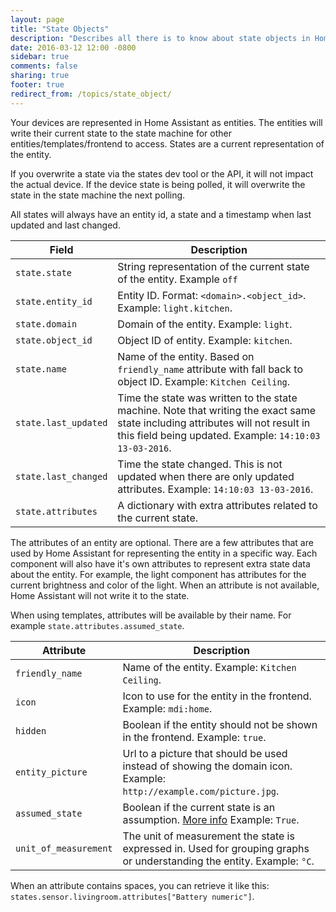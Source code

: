 ```yaml
---
layout: page
title: "State Objects"
description: "Describes all there is to know about state objects in Home Assistant."
date: 2016-03-12 12:00 -0800
sidebar: true
comments: false
sharing: true
footer: true
redirect_from: /topics/state_object/
---
```


Your devices are represented in Home Assistant as entities. The entities will write their current state to the state machine for other entities/templates/frontend to access. States are a current representation of the entity.

If you overwrite a state via the states dev tool or the API, it will not impact the actual device. If the device state is being polled, it will overwrite the state in the state machine the next polling.

All states will always have an entity id, a state and a timestamp when last updated and last changed.

Field | Description
----- | -----------
`state.state` | String representation of the current state of the entity. Example `off`
`state.entity_id` | Entity ID. Format: `<domain>.<object_id>`. Example: `light.kitchen`.
`state.domain` | Domain of the entity. Example: `light`.
`state.object_id` | Object ID of entity. Example: `kitchen`.
`state.name` | Name of the entity. Based on `friendly_name` attribute with fall back to object ID. Example: `Kitchen Ceiling`.
`state.last_updated` | Time the state was written to the state machine. Note that writing the exact same state including attributes will not result in this field being updated. Example: `14:10:03 13-03-2016`.
`state.last_changed` | Time the state changed. This is not updated when there are only updated attributes. Example: `14:10:03 13-03-2016`.
`state.attributes` | A dictionary with extra attributes related to the current state.

The attributes of an entity are optional. There are a few attributes that are used by Home Assistant for representing the entity in a specific way. Each component will also have it's own attributes to represent extra state data about the entity. For example, the light component has attributes for the current brightness and color of the light. When an attribute is not available, Home Assistant will not write it to the state.

When using templates, attributes will be available by their name. For example `state.attributes.assumed_state`.

Attribute | Description
--------- | -----------
`friendly_name` | Name of the entity. Example: `Kitchen Ceiling`.
`icon` | Icon to use for the entity in the frontend. Example: `mdi:home`.
`hidden` | Boolean if the entity should not be shown in the frontend. Example: `true`.
`entity_picture` | Url to a picture that should be used instead of showing the domain icon. Example: `http://example.com/picture.jpg`.
`assumed_state` | Boolean if the current state is an assumption. [More info](https://home-assistant.io/blog/2016/02/12/classifying-the-internet-of-things/#classifiers) Example: `True`.
`unit_of_measurement` | The unit of measurement the state is expressed in. Used for grouping graphs or understanding the entity. Example: `°C`.

When an attribute contains spaces, you can retrieve it like this: `states.sensor.livingroom.attributes["Battery numeric"]`.
